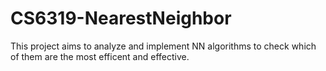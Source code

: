 # CS6319-NearestNeighbor

This project aims to analyze and implement NN algorithms to check which of them are the most efficent and effective.
